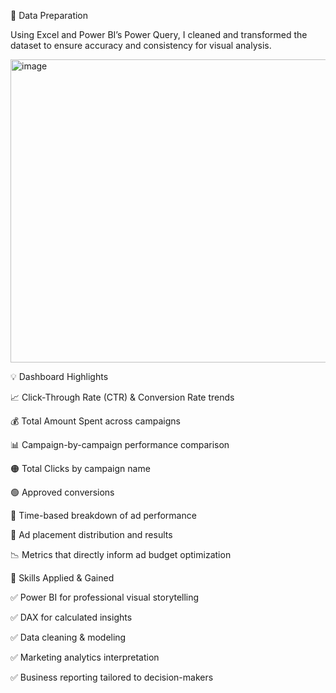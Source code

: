🧹 Data Preparation

 Using Excel and Power BI’s Power Query, I cleaned and transformed the dataset to ensure accuracy and consistency for visual analysis.
 
<img width="870" height="485" alt="image" src="https://github.com/user-attachments/assets/1f83e99a-c670-456f-ba53-da348fb61313" />

💡 Dashboard Highlights


 📈 Click-Through Rate (CTR) & Conversion Rate trends
 
 💰 Total Amount Spent across campaigns
 
 📊 Campaign-by-campaign performance comparison
 
 🟠 Total Clicks by campaign name
 
 🟢 Approved conversions
 
 📅 Time-based breakdown of ad performance
 
 📍 Ad placement distribution and results
 
 📉 Metrics that directly inform ad budget optimization
 

🔧 Skills Applied & Gained

 ✅ Power BI for professional visual storytelling
 
 ✅ DAX for calculated insights
 
 ✅ Data cleaning & modeling
 
 ✅ Marketing analytics interpretation
 
 ✅ Business reporting tailored to decision-makers
 
